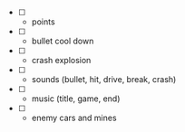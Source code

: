 * [ ] - points
* [ ] - bullet cool down
* [ ] - crash explosion 
* [ ] - sounds (bullet, hit, drive, break, crash)
* [ ] - music (title, game, end)
* [ ] - enemy cars and mines
